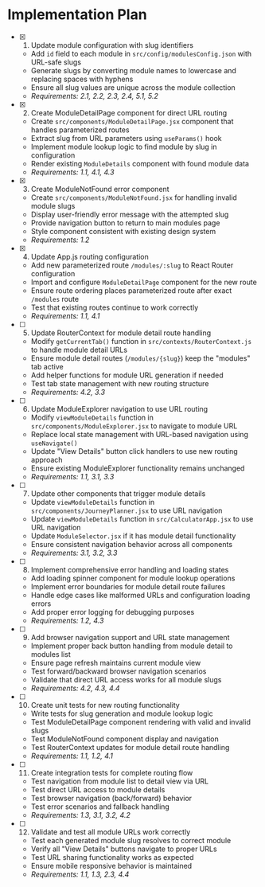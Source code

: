 # Implementation Plan

- [x] 1. Update module configuration with slug identifiers
  - Add `id` field to each module in `src/config/modulesConfig.json` with URL-safe slugs
  - Generate slugs by converting module names to lowercase and replacing spaces with hyphens
  - Ensure all slug values are unique across the module collection
  - _Requirements: 2.1, 2.2, 2.3, 2.4, 5.1, 5.2_

- [x] 2. Create ModuleDetailPage component for direct URL routing
  - Create `src/components/ModuleDetailPage.jsx` component that handles parameterized routes
  - Extract slug from URL parameters using `useParams()` hook
  - Implement module lookup logic to find module by slug in configuration
  - Render existing `ModuleDetails` component with found module data
  - _Requirements: 1.1, 4.1, 4.3_

- [x] 3. Create ModuleNotFound error component
  - Create `src/components/ModuleNotFound.jsx` for handling invalid module slugs
  - Display user-friendly error message with the attempted slug
  - Provide navigation button to return to main modules page
  - Style component consistent with existing design system
  - _Requirements: 1.2_

- [x] 4. Update App.js routing configuration
  - Add new parameterized route `/modules/:slug` to React Router configuration
  - Import and configure `ModuleDetailPage` component for the new route
  - Ensure route ordering places parameterized route after exact `/modules` route
  - Test that existing routes continue to work correctly
  - _Requirements: 1.1, 4.1_

- [ ] 5. Update RouterContext for module detail route handling
  - Modify `getCurrentTab()` function in `src/contexts/RouterContext.js` to handle module detail URLs
  - Ensure module detail routes (`/modules/{slug}`) keep the "modules" tab active
  - Add helper functions for module URL generation if needed
  - Test tab state management with new routing structure
  - _Requirements: 4.2, 3.3_

- [ ] 6. Update ModuleExplorer navigation to use URL routing
  - Modify `viewModuleDetails` function in `src/components/ModuleExplorer.jsx` to navigate to module URL
  - Replace local state management with URL-based navigation using `useNavigate()`
  - Update "View Details" button click handlers to use new routing approach
  - Ensure existing ModuleExplorer functionality remains unchanged
  - _Requirements: 1.1, 3.1, 3.3_

- [ ] 7. Update other components that trigger module details
  - Update `viewModuleDetails` function in `src/components/JourneyPlanner.jsx` to use URL navigation
  - Update `viewModuleDetails` function in `src/CalculatorApp.jsx` to use URL navigation
  - Update `ModuleSelector.jsx` if it has module detail functionality
  - Ensure consistent navigation behavior across all components
  - _Requirements: 3.1, 3.2, 3.3_

- [ ] 8. Implement comprehensive error handling and loading states
  - Add loading spinner component for module lookup operations
  - Implement error boundaries for module detail route failures
  - Handle edge cases like malformed URLs and configuration loading errors
  - Add proper error logging for debugging purposes
  - _Requirements: 1.2, 4.3_

- [ ] 9. Add browser navigation support and URL state management
  - Implement proper back button handling from module detail to modules list
  - Ensure page refresh maintains current module view
  - Test forward/backward browser navigation scenarios
  - Validate that direct URL access works for all module slugs
  - _Requirements: 4.2, 4.3, 4.4_

- [ ] 10. Create unit tests for new routing functionality
  - Write tests for slug generation and module lookup logic
  - Test ModuleDetailPage component rendering with valid and invalid slugs
  - Test ModuleNotFound component display and navigation
  - Test RouterContext updates for module detail route handling
  - _Requirements: 1.1, 1.2, 4.1_

- [ ] 11. Create integration tests for complete routing flow
  - Test navigation from module list to detail view via URL
  - Test direct URL access to module details
  - Test browser navigation (back/forward) behavior
  - Test error scenarios and fallback handling
  - _Requirements: 1.3, 3.1, 3.2, 4.2_

- [ ] 12. Validate and test all module URLs work correctly
  - Test each generated module slug resolves to correct module
  - Verify all "View Details" buttons navigate to proper URLs
  - Test URL sharing functionality works as expected
  - Ensure mobile responsive behavior is maintained
  - _Requirements: 1.1, 1.3, 2.3, 4.4_